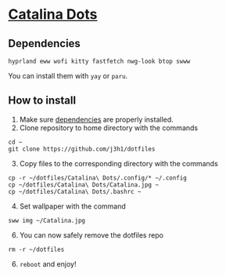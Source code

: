 # [Catalina Dots](https://reddit.com/r/unixporn)

## Dependencies
```
hyprland eww wofi kitty fastfetch nwg-look btop swww
```
You can install them with `yay` or `paru`.
## How to install
1. Make sure [dependencies](#Dependencies) are properly installed.
2. Clone repository to home directory with the commands
```
cd ~
git clone https://github.com/j3h1/dotfiles
```
3. Copy files to the corresponding directory with the commands
```
cp -r ~/dotfiles/Catalina\ Dots/.config/* ~/.config
cp ~/dotfiles/Catalina\ Dots/Catalina.jpg ~
cp ~/dotfiles/Catalina\ Dots/.bashrc ~
```
4. Set wallpaper with the command
```
sww img ~/Catalina.jpg
```
6. You can now safely remove the dotfiles repo
```
rm -r ~/dotfiles
```
6. `reboot` and enjoy!